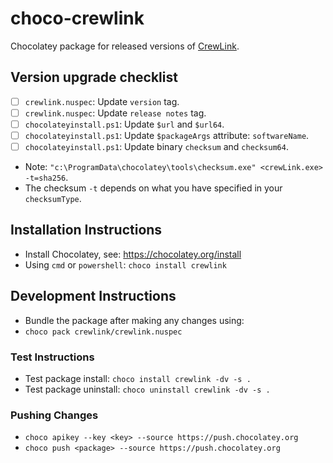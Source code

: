 # choco-crewlink

Chocolatey package for released versions of [CrewLink](https://github.com/ottomated/CrewLink).

## Version upgrade checklist

- [ ] `crewlink.nuspec`: Update `version` tag.
- [ ] `crewlink.nuspec`: Update `release notes` tag.
- [ ] `chocolateyinstall.ps1`: Update `$url` and `$url64`.
- [ ] `chocolateyinstall.ps1`: Update `$packageArgs` attribute: `softwareName`.
- [ ] `chocolateyinstall.ps1`: Update binary `checksum` and `checksum64`.
- Note: `"c:\ProgramData\chocolatey\tools\checksum.exe" <crewLink.exe> -t=sha256`.
- The checksum `-t` depends on what you have specified in your `checksumType`.

## Installation Instructions

- Install Chocolatey, see: <https://chocolatey.org/install>
- Using `cmd` or `powershell`: `choco install crewlink`

## Development Instructions

- Bundle the package after making any changes using:
- `choco pack crewlink/crewlink.nuspec`

### Test Instructions

- Test package install: `choco install crewlink -dv -s .`
- Test package uninstall: `choco uninstall crewlink -dv -s .`

### Pushing Changes

- `choco apikey --key <key> --source https://push.chocolatey.org`
- `choco push <package> --source https://push.chocolatey.org`
